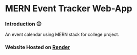 # MERN Event Tracker Web-App

### Introduction 😊

An event calendar using MERN stack for college project.

### Website Hosted on [Render](https://render.com)
